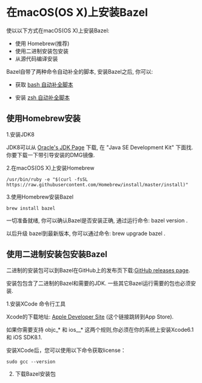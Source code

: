 # 在macOS\(OS X\)上安装Bazel

使以以下方式在macOS\(OS X\)上安装Bazel:

* 使用 Homebrew\(推荐\)
* 使用二进制安装包安装
* 从源代码编译安装

Bazel自带了两种命令自动补全的脚本, 安装Bazel之后, 你可以:

* 获取 [bash 自动补全脚本](/an-zhuang-bazel.md#bash-completion)

* 安装 [zsh 自动补全脚本](/an-zhuang-bazel.md#zsh-completion)

## 使用Homebrew安装

1.安装JDK8

JDK8可以从 [Oracle's JDK Page](http://www.oracle.com/technetwork/java/javase/downloads/jdk8-downloads-2133151.html) 下载,  在 "Java SE Development Kit" 下面找.   你要下载一下带引导安装的DMG镜像.

2.在macOS\(OS X\)上安装Homebrew

`/usr/bin/ruby -e "$(curl -fsSL https://raw.githubusercontent.com/Homebrew/install/master/install)"`

3.使用Homebrew安装Bazel

```
brew install bazel
```

一切准备就绪, 你可以确认Bazel是否安装正确, 通过运行命令: bazel version .

以后升级 bazel到最新版本, 你可以通过命令: brew upgrade bazel .

## 使用二进制安装包安装Bazel

二进制的安装包可以到Bazel在GitHub上的发布页下载:[GitHub releases page](https://github.com/bazelbuild/bazel/releases).

安装包包含了二进制的Bazel和需要的JDK. 一些其它Bazel运行需要的包也必须安装.

1.安装XCode 命令行工具

Xcode的下载地址: [Apple Developer Site](https://developer.apple.com/xcode/downloads/) \(这个链接跳转到App Store\).

如果你需要支持 objc_\* 和  ios_\_\*  这两个规则,你必须在你的系统上安装Xcode6.1 和 iOS SDK8.1.

安装XCode后，您可以使用以下命令获取license：

```
sudo gcc --version
```

2. 下载Bazel安装包



